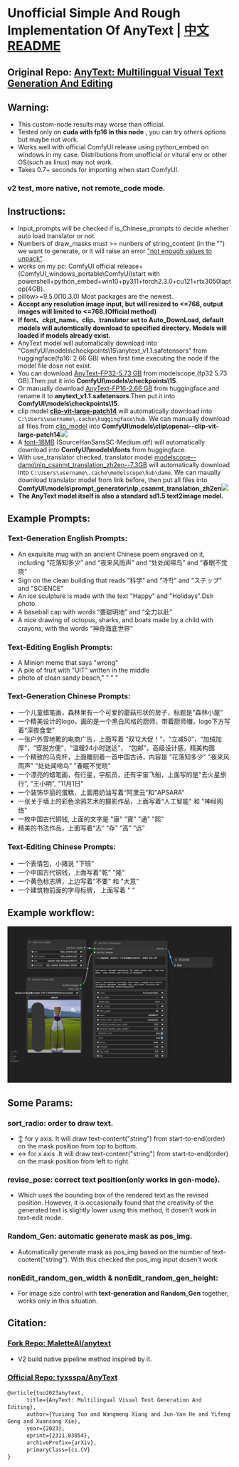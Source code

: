 # Unofficial Simple And Rough Implementation Of AnyText  |  [中文README](./AnyText/assets/README-Zh-CN.md)

## Original Repo: [AnyText: Multilingual Visual Text Generation And Editing](https://github.com/tyxsspa/AnyText)

## Warning: 
- This custom-node results may worse than official. 
- Tested only on **cuda with fp16 in this node** , you can try others options but maybe not work.
- Works well with official ComfyUI release using python_embed on windows in my case. Distributions from unofficial or vitural env or other OS(such as linux) may not work.
- Takes 0.7+ seconds for importing when start ComfyUI.
### v2 test, more native, not remote_code mode.

## Instructions:
- Input_prompts will be checked if is_Chinese_prompts to decide whether auto load translator or not.
- Numbers of draw_masks must >= nunbers of string_content (in the "") we want to generate, or it will raise an error ["not enough values to unpack"](https://github.com/zmwv823/ComfyUI-AnyText/issues/7).
- works on my pc: ComfyUI official release+(ComfyUI_windows_portable\ComfyUI)start with powershell+python_embed+win10+py311+torch2.3.0+cu121+rtx3050laptop(4GB).
- pillow>=9.5.0(10.3.0) Most packages are the newest.
- **Accept any resolution image input, but will resized to <=768, output images will limited to <=768.(Official method)** 
- **If font、ckpt_name、clip、translator set to Auto_DownLoad, default models will automtically download to specified directory. Models will loaded if models already exist.**
- AnyText model will automatically download into "ComfyUI\models\checkpoints\15\anytext_v1.1.safetensors" from huggingface(fp16: 2.66 GB) when first time executing the node if the model file dose not exist.
- You can download [AnyText-FP32-5.73 GB](https://modelscope.cn/models/iic/cv_anytext_text_generation_editing/file/view/master?fileName=anytext_v1.1.ckpt&status=2) from modelscope,(fp32 5.73 GB).Then put it into **ComfyUI\models\checkpoints\15**.
- Or manually download [AnyText-FP16-2.66 GB](https://huggingface.co/Sanster/AnyText/blob/main/pytorch_model.fp16.safetensors) from huggingface and rename it to **anytext_v1.1.safetensors**.Then put it into **ComfyUI\models\checkpoints\15**.
- clip model [**clip-vit-large-patch14**](https://huggingface.co/openai/clip-vit-large-patch14) will automatically download into `C:\Users\username\.cache\huggingface\hub`. We can manually download all files from [clip_model](https://huggingface.co/openai/clip-vit-large-patch14) into **ComfyUI\models\clip\openai--clip-vit-large-patch14**![](./AnyText/assets/clip_model.jpg)
- A [font-18MB](https://huggingface.co/Sanster/AnyText/blob/main/SourceHanSansSC-Medium.otf) (SourceHanSansSC-Medium.otf) will automatically download into **ComfyUI\models\fonts** from huggingface.
- With use_translator checked, translator model [modelscope--damo\nlp_csanmt_translation_zh2en--7.3GB](https://www.modelscope.cn/models/iic/nlp_csanmt_translation_zh2en) will automatically download into `C:\Users\username\.cache\modelscope\hub\damo`. We can maually download translator model from link before, then put all files into **ComfyUI\models\prompt_generator\nlp_csanmt_translation_zh2en**![](./AnyText/assets/zh2en_model.jpg)
- **The AnyText model itself is also a standard sd1.5 text2image model.**
## Example Prompts:
### Text-Generation English Prompts:
- An exquisite mug with an ancient Chinese poem engraved on it, including  “花落知多少” and “夜来风雨声” and “处处闻啼鸟” and “春眠不觉晓”
- Sign on the clean building that reads “科学” and "과학"  and "ステップ" and "SCIENCE"
- An ice sculpture is made with the text "Happy" and "Holidays".Dslr photo.
- A baseball cap with words “要聪明地” and “全力以赴”
- A nice drawing of octopus, sharks, and boats made by a child with crayons, with the words “神奇海底世界”
### Text-Editing English Prompts:
- A Minion meme that says "wrong"
- A pile of fruit with "UIT" written in the middle
- photo of clean sandy beach," " " "
### Text-Generation Chinese Prompts:
- 一个儿童蜡笔画，森林里有一个可爱的蘑菇形状的房子，标题是"森林小屋"
- 一个精美设计的logo，画的是一个黑白风格的厨师，带着厨师帽，logo下方写着“深夜食堂”
- 一张户外雪地靴的电商广告，上面写着 “双12大促！”，“立减50”，“加绒加厚”，“穿脱方便”，“温暖24小时送达”， “包邮”，高级设计感，精美构图
- 一个精致的马克杯，上面雕刻着一首中国古诗，内容是 "花落知多少" "夜来风雨声" "处处闻啼鸟" "春眠不觉晓"
- 一个漂亮的蜡笔画，有行星，宇航员，还有宇宙飞船，上面写的是"去火星旅行", "王小明", "11月1日"
- 一个装饰华丽的蛋糕，上面用奶油写着“阿里云”和"APSARA"
- 一张关于墙上的彩色涂鸦艺术的摄影作品，上面写着“人工智能" 和 "神经网络"
- 一枚中国古代铜钱,  上面的文字是 "康" "寶" "通" "熙"
- 精美的书法作品，上面写着“志” “存” “高” “远”
### Text-Editing Chinese Prompts:
- 一个表情包，小猪说 "下班"
- 一个中国古代铜钱，上面写着"乾" "隆"
- 一个黄色标志牌，上边写着"不要" 和 "大意"
- 一个建筑物前面的字母标牌， 上面写着 " "
## Example workflow:
![workflow](./AnyText/assets/AnyText-wf.png)

## Some Params:

### sort_radio: order to draw text.

- ↕ for y axis. It will draw text-content("string") from start-to-end(order) on the mask position from top to bottom.
- ↔ for x axis .It will draw text-content("string") from start-to-end(order) on the mask position from left to right.

### revise_pose: correct text position(only works in gen-mode).

- Which uses the bounding box of the rendered text as the revised position. However, it is occasionally found that the creativity of the generated text is slightly lower using this method, It dosen't work in text-edit mode.

### Random_Gen: automatic generate mask as pos_img.

- Automatically generate mask as pos_img based on the number of text-content("string"). With this checked the pos_img input dosen't work

### nonEdit_random_gen_width & nonEdit_random_gen_height:

- For image size control with **text-generation and Random_Gen** together, works only in this situation.

## Citation:
### [Fork Repo: MaletteAI/anytext](https://github.com/MaletteAI/anytext)
- V2 build native pipeline method inspired by it.
### [Official Repo: tyxsspa/AnyText](https://github.com/tyxsspa/AnyText)

```
@article{tuo2023anytext,
      title={AnyText: Multilingual Visual Text Generation And Editing}, 
      author={Yuxiang Tuo and Wangmeng Xiang and Jun-Yan He and Yifeng Geng and Xuansong Xie},
      year={2023},
      eprint={2311.03054},
      archivePrefix={arXiv},
      primaryClass={cs.CV}
}
```
